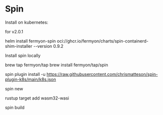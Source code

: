 # Spin

Install on kubernetes:

for v2.0.1

helm install fermyon-spin oci://ghcr.io/fermyon/charts/spin-containerd-shim-installer --version 0.9.2



Install spin locally

brew tap fermyon/tap
brew install fermyon/tap/spin

spin plugin install -u https://raw.githubusercontent.com/chrismatteson/spin-plugin-k8s/main/k8s.json

spin new

rustup target add wasm32-wasi

spin build

